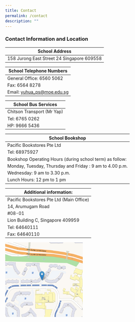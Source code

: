 ```yaml
---
title: Contact
permalink: /contact
description: ""
---
```

### Contact Information and Location

| School Address 	|
|---	|
| 158 Jurong East Street 24 Singapore 609558 	|

| School Telephone Numbers 	|
|---	|
| General Office: 6560 5062 	|
| Fax: 6564 8278 	|
| Email: yuhua_ps@moe.edu.sg 	|

| School Bus Services 	|
|---	|
| Chitson Transport (Mr Yap) 	|
| Tel: 6765 0262 	|
| HP: 9666 5436 	|

| School Bookshop 	|
|---	|
| Pacific Bookstores Pte Ltd 	|
| Tel: 68975927 	|
| Bookshop Operating Hours (during school term) as follow: 	|
| Monday, Tuesday, Thursday and Friday : 9 am to 4.00 p.m. 	|
| Wednesday: 9 am to 3.30 p.m. 	|
| Lunch Hours: 12 pm to 1 pm 	|

| Additional information: 	|
|---	|
| Pacific Bookstores Pte Ltd (Main Office) 	|
| 14, Arumugam Road 	|
| #08-01 	|
| Lion Building C, Singapore 409959 	|
| Tel: 64640111 	|
| Fax: 64640110 	|

<img src="/images/googlemap.png" style="width:250px;height:240px;margin-right:15px;" align = "left"> 